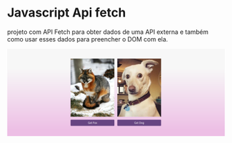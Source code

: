 # Javascript Api fetch
projeto com API Fetch para obter dados de uma API externa e também como usar esses dados para preencher o DOM com ela.

![imagem do projeto](./img/animais.png)
